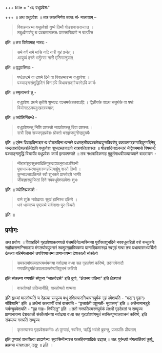 +++
title = "४६ वधूप्रवेशः"

+++
॥ अथ वधूप्रवेशः ॥ तत्र कालनिर्णय उक्तः सं॰ मालायाम् – 

> विवाहमारभ्य वधूप्रवेशो युग्मे तिथौ षोडशवासरान्तात् ।  
तदूर्ध्वमासेषु च पञ्चमांतात्ततः परस्तान्नियमो न चाऽस्ति

इति ॥ तत्र विशेषमाह नारदः - 

> समे वर्षे समे मासि यदि नारी गृहं व्रजेत् ।  
आयुष्यं हरते भर्तुस्सा नारी मृतिमाप्नुयात्

इति ॥ वृद्धवसिष्ठः - 

> षष्ठेऽष्टमे वा दशमे दिने वा विवाहमारभ्य वधूप्रवेशः ।  
पञ्चाङ्गसंशुद्धिदिनं विनाऽपि विधावसद्गोचरगेऽपि कार्यः

इति ॥ स्मृत्यन्तरे तु - 

> वधूप्रवेशः प्रथमे तृतीये शुभप्रदः पञ्चमकेऽथवाऽह्नि ।
द्वितीयके वाऽथ चतुर्थके वा षष्ठे वियोगाऽऽमयदुःखदस्स्यात्

इति ॥ ज्योतिर्निबन्धे - 

> वधूप्रवेशस्तु निशि प्रशस्तो नवप्रवेशस्तु दिवा प्रशस्तः ।  
रात्रौ दिवा सज्जगृहप्रवेशः प्रोक्तो भरद्वाजमुनीन्द्रमुख्यैः

इति ॥ एतेन विवाहदिनादारभ्य षोडशदिनाभ्यन्तरे प्रथमतृतीयपञ्चमेष्वयुग्मदिवसेषु षष्ठाष्टमदशमादियुग्मदिनेषु चन्द्रतारादिबलरहितेऽपि वधूप्रवेशः शुभदस्तत्राऽपि रात्रावतिप्रशस्तः ॥ षोडशदिनाऽनन्तरं चेद्विषममासे विषमाब्दे पञ्चाङ्गशुद्धिं विचार्यैव वधूप्रवेशः कार्य इत्यवगम्यते ॥ तत्र नक्षत्रादिकमाह मुहूर्तमाधवीयव्याख्याने बादरायणः - 

> नीहारांशुवसूत्तरादितिगुरुब्रह्माऽनुराधाऽश्विनी  
पूषाभास्करवायुवारुणहरित्वाष्ट्रेषु शस्ते तिथौ ।   
कुम्भाऽजाऽळिगते रवौ शुभकरे प्राप्तोदये भार्गवे  
जीवज्ञास्फुजितां दिने नववधूवेश्मप्रवेशः शुभः

इति ॥ ज्योतिष्प्रकाशे - 

> वामे शुक्रे नवोढायाः सुखं हानिश्च दक्षिणे ।  
धनं धान्यञ्च पृष्ठस्थे सर्वनाशः पुरः स्थिते

इति ॥

## प्रयोगः

अथ प्रयोगः ॥ विवाहदिने गृहप्रवेशाकरणपक्षे पंचमदिनेऽन्यस्मिन्वा पूर्वोक्तशुभदिने नववधूसहितो वरो बन्धुजनैः सहौपासनाग्निमादाय मंगलघोषपुरःसरं श्वशुरगृहान्निष्क्रम्य यानादिकमारुह्य स्वगृहं गत्वा तत्र यथाचारमभ्यर्चितो देहल्या बहिर्मंगलासने उपविश्याचम्य प्राणानायम्य देशकालौ संकीर्त्य 

> समस्तमांगल्यप्राप्त्यर्थमनया नवोढया वध्वा सह गृहप्रवेशं करिष्ये, तदंगत्वेनादौ गणपतिदुर्गाक्षेत्रपालवास्तोष्पतिपूजनं करिष्ये

इति संकल्प्य गणपतिं संपूज्य “जातवेदसे" इति दुर्गा, “क्षेत्रस्य पतिना" इति क्षेत्रपालं 

> वास्तोष्पते प्रतिजानीहि, वास्तोष्पते शग्मया

इति द्वाभ्यां वास्तोष्पतिं च देहल्यां सम्पूज्य वधूं दक्षिणपादनिधापनपूर्वकं गृहं प्रवेशयति - “भ॒द्रान् गृ॒हान्॰ संवि॑शानि" इति ॥ अथैनां कल्याणीं वाचं वाचयति - “प्र॒जाव॑ती पशु॒मती॑॰ भूयासम्” इति ॥ अथैनामानडुहे चर्मण्युपवेशयति - "इ॒ह गावः॒॰ निषी॑दतु” इति ॥ ततो गणपतिस्मरणपूर्वकं लक्ष्मीं गृहदेवतां च सम्पूज्य प्राणानायम्य देशकालौ संकीर्त्यानया नवोढया वध्वा सह गृहप्रवेशांगभूतं स्वस्तिपुण्याहवाचनं करिष्ये, इति संकल्प्य गणपतिं सम्पूज्य 

> कृतस्यास्य गृहप्रवेशकर्मणः ॐ पुण्याहं, स्वस्ति, ऋद्धिं भवंतो ब्रुवन्तु, प्रजापतिः प्रीयताम्

इति पुण्याहं वाचयित्वा ब्राह्मणेभ्यः सुवासिनीभ्यश्च फलहिरण्यादिकं दद्यात् ॥ ततः पुरंन्ध्र्यो मंगलार्तिक्यं कुर्युः, ब्राह्मणा मंत्राक्षतान् दद्युः ॥ इति ॥